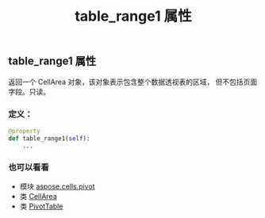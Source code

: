 ﻿---
title: table_range1 属性
second_title: Aspose.Cells for Python via .NET API 参考资料
description:
type: docs
weight: 1010
url: /zh/python-net/aspose.cells.pivot/pivottable/table_range1/
is_root: false
---
## table_range1 属性

返回一个 CellArea 对象，该对象表示包含整个数据透视表的区域，
但不包括页面字段。只读。
### 定义：
```python
@property
def table_range1(self):
    ...
```

### 也可以看看
* 模块 [aspose.cells.pivot](../../)
* 类 [CellArea](/cells/zh/python-net/aspose.cells/cellarea)
* 类 [PivotTable](/cells/zh/python-net/aspose.cells.pivot/pivottable)
